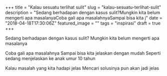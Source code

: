 +++
title = "Kalau sesuatu terlihat sulit"
slug = "kalau-sesuatu-terlihat-sulit"
description = "Sedang berhadapan dengan kasus sulit?Mungkin kita belum mengerti apa masalanyaCoba gali apa masalahnyaSampai bisa kita j"
date = "2018-04-18T17:30:06Z"
featured_image = ""
tags = "inspirasi"
draft = true
+++ 
 
Sedang berhadapan dengan kasus sulit?
Mungkin kita belum mengerti apa masalanya

Coba gali apa masalahnya
Sampai bisa kita jelaskan dengan mudah
Seperti sedang menjelaskan ke anak umur 10 tahun

Kalau masalah yang kita hadapi jelas
Mencari solusinya pun akan jadi jelas